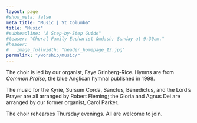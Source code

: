 ```yaml
---
layout: page
#show_meta: false
meta_title: "Music | St Columba"
title: "Music"
#subheadline: "A Step-by-Step Guide"
#teaser: "Choral Family Eucharist &mdash; Sunday at 9:30am."
#header:
#   image_fullwidth: "header_homepage_13.jpg"
permalink: "/worship/music/"
---
```

The choir is led by our organist, Faye Grinberg-Rice. Hymns are from *Common Praise*, the blue Anglican hymnal published in 1998.

The music for the Kyrie, Sursum Corda, Sanctus, Benedictus, and the Lord’s Prayer are all arranged by Robert Fleming; the Gloria and Agnus Dei are arranged by our former organist, Carol Parker.

The choir rehearses Thursday evenings. All are welcome to join.

